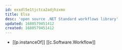 ```yaml
---
id: exxdl5e1tjctca2adjhzxmo
title: Elsa
desc: 'open source .NET Standard workflows library'
updated: 1680579451412
created: 1680579451412
---
```


- [[p.instanceOf]] [[c.Software.Workflow]]